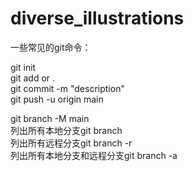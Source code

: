 # diverse_illustrations
一些常见的git命令：

git init  
git add <filename> or .  
git commit -m "description"  
git push -u origin main  

git branch -M main  
列出所有本地分支git branch  
列出所有远程分支git branch -r  
列出所有本地分支和远程分支git branch -a
